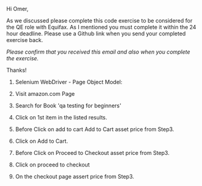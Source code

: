 Hi Omer,

As we discussed please complete this code exercise to be considered for the QE role with Equifax. As I mentioned you must  complete it within the 24 hour deadline.   Please use a Github link when you send your completed exercise back.

 

*Please confirm that you received this email and also when you complete the exercise.*

 

Thanks!

 

1. Selenium WebDriver - Page Object Model:

 

1. Visit amazon.com Page
2. Search for Book 'qa testing for beginners'
3. Click on 1st item in the listed results.
 
4. Before Click on add to cart Add to Cart asset price from Step3. 
5. Click on Add to Cart.

6. Before Click on Proceed to Checkout asset price from Step3.
7. Click on proceed to checkout

5. On the checkout page assert price from Step3.

 



